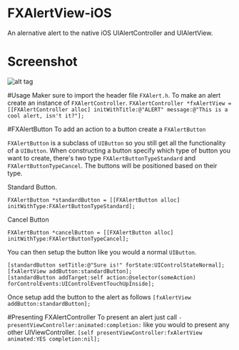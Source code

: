# FXAlertView-iOS
An alernative alert to the native iOS UIAlertController and UIAlertView.

# Screenshot
![alt tag](https://github.com/StephenFox1995/FXAlertView-iOS/blob/master/Screen%20Shot%202015-08-30%20at%2023.17.28.png)

#Usage
Maker sure to import the header file `FXAlert.h`. To make an alert create an instance of `FXAlertController`.
```FXAlertController *fxAlertView = [[FXAlertController alloc] initWithTitle:@"ALERT" message:@"This is a cool alert, isn't it?"];```


#FXAlertButton
To add an action to a button create a `FXAlertButton`

`FXAlertButton` is a subclass of `UIButton` so you still get all the functionality of a `UIButton`. When constructing a button specify which type of button you want to create, there's two type `FXAlertButtonTypeStandard` and `FXAlertButtonTypeCancel`. The buttons will be positioned based on their type.

Standard Button.
```
FXAlertButton *standardButton = [[FXAlertButton alloc] initWithType:FXAlertButtonTypeStandard];
```

Cancel Button
``` 
FXAlertButton *cancelButton = [[FXAlertButton alloc] initWithType:FXAlertButtonTypeCancel];
```

You can then setup the button like you would a normal `UIButton`.
```
[standardButton setTitle:@"Sure is!" forState:UIControlStateNormal];
[fxAlertView addButton:standardButton];
[standardButton addTarget:self action:@selector(someAction) forControlEvents:UIControlEventTouchUpInside];
```

Once setup add the button to the alert as follows
```[fxAlertView addButton:standardButton];```


#Presenting FXAlertController
To present an alert just call `-presentViewController:animated:completion:` like you would to present any other UIViewController.
```[self presentViewController:fxAlertView animated:YES completion:nil];```

